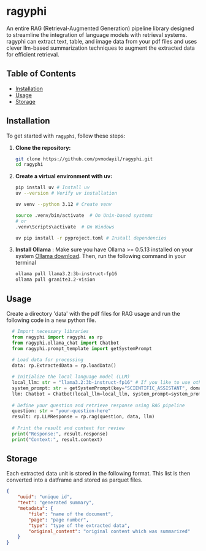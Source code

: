 # ragyphi
An entire RAG (Retrieval-Augmented Generation) pipeline library designed to streamline the integration of language models with retrieval systems.
ragyphi can extract text, table, and image data from your pdf files and uses clever llm-based summarization techniques to augment the extracted data for efficient retrieval. 

## Table of Contents
- [Installation](#installation)
- [Usage](#usage)
- [Storage](#storage)

## Installation

To get started with `ragyphi`, follow these steps:

1. **Clone the repository:**
   ```bash
   git clone https://github.com/pvmodayil/ragyphi.git
   cd ragyphi
   ```
2. **Create a virtual environment with uv:**
   ```bash
   pip install uv # Install uv
   uv --version # Verify uv installation

   uv venv --python 3.12 # Create venv

   source .venv/bin/activate  # On Unix-based systems
   # or
   .venv\Scripts\activate  # On Windows

   uv pip install -r pyproject.toml # Install dependencies
   ```
3. **Install Ollama**
   : Make sure you have Ollama >= 0.5.13 installed on your system [Ollama download](https://ollama.com/download). Then, run the following command in your terminal
   ```bash
   ollama pull llama3.2:3b-instruct-fp16
   ollama pull granite3.2-vision
   ```
## Usage
Create a directory 'data' with the pdf files for RAG usage and run the following code in a new python file.
```python
  # Import necessary libraries
  from ragyphi import ragyphi as rp
  from ragyphi.ollama_chat import Chatbot
  from ragyphi.prompt_template import getSystemPrompt
  
  # Load data for processing
  data: rp.ExtractedData = rp.loadData()

  # Initialize the local language model (LLM)
  local_llm: str = "llama3.2:3b-instruct-fp16" # If you like to use other models pull them with ollama pull first
  system_prompt: str = getSystemPrompt(key="SCIENTIFIC_ASSISTANT", domain="Physics")
  llm: Chatbot = Chatbot(local_llm=local_llm, system_prompt=system_prompt)
  
  # Define your question and retrieve response using RAG pipeline
  question: str = "your-question-here"
  result: rp.LLMResponse = rp.rag(question, data, llm)
  
  # Print the result and context for review
  print("Response:", result.response)
  print("Context:", result.context)
```
## Storage
Each extracted data unit is stored in the following format. This list is then converted into a datframe and stored as parquet files.
```json
{
    "uuid": "unique id",
    "text": "generated summary",
    "metadata": {
        "file": "name of the document",
        "page": "page number", 
        "type": "type of the extracted data",
        "original_content": "original content which was summarized"
    }
}
